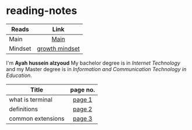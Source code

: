 # reading-notes

| Reads   |                                  Link                                  |
| ------- | :--------------------------------------------------------------------: |
| Main    |         [Main](https://ayah-hussein.github.io/reading-notes/)          |
| Mindset | [growth mindset](https://ayah-hussein.github.io/reading-notes/mindset) |


I'm **Ayah hussein alzyoud** 
My bachelor degree is in *Internet Technology* and my Master degree is in *Information and Communication Technology in Education*.

| Title             |         page no.         |
| ----------------- | :----------------------: |
| what is terminal  |  [page 1](terminal.md)   |
| definitions       | [page 2](definitions.md) |
| common extensions |   [page 3](common.md)    |


  
